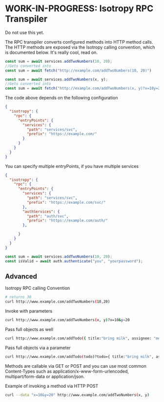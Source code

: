 WORK-IN-PROGRESS: Isotropy RPC Transpiler
=========================================

Do not use this yet.

The RPC transpiler converts configured methods into HTTP method calls.
The HTTP methods are exposed via the Isotropy calling convention, which is documented below. It's really cool, read on.

```javascript
const sum = await services.addTwoNumbers(10, 20);
//Gets converted into
const sum = await fetch("http://example.com/addTwoNumbers(10, 20)")

const sum = await services.addTwoNumbers(x, y);
//Gets converted into
const sum = await fetch("http://example.com/addTwoNumbers(x, y)?x=10y=20");
```

The code above depends on the following configuration

```json
{
  "isotropy": {
    "rpc": {
      "entryPoints": {
        "services": {
          "path": "services/svc",
          "prefix": "https://example.com/"
        }
      }
    }
  }
}
```

You can specify multiple entryPoints, if you have multiple services

```json
{
  "isotropy": {
    "rpc": {
      "entryPoints": {
        "services": {
          "path": "services/svc",
          "prefix": "https://example.com/svc/"
        },
        "authServices": {
          "path": "auth/svc",
          "prefix": "https://example.com/auth/"
        },

      }
    }
  }
}
```

```javascript
const sum = await services.addTwoNumbers(10, 20);
const isValid = await auth.authenticate("you", "yourpassword");
```


Advanced
--------

Isotropy RPC calling Convention

```bash
# returns 30
curl http://www.example.com/addTwoNumbers(10,20)
```

Invoke with parameters
```bash
curl http://www.example.com/addTwoNumbers(x, y)?x=10&y=20
```

Pass full objects as well
```bash
curl http://www.example.com/addTodo({ title:"bring milk", assignee: "me" })
```

Pass full objects via a parameter
```bash
curl http://www.example.com/addTodo(todo)?todo={ title:"bring milk", assignee: "me" })
```

Methods are callable via GET or POST and you can use most common Content-Types such as application/x-www-form-urlencoded, multipart/form-data or application/json.

Example of invoking a method via HTTP POST
```bash
curl --data "x=10&y=20" http://www.example.com/addTwoNumbers(x, y)
```
